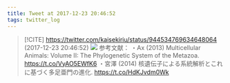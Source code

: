 ```yaml
---
title: Tweet at 2017-12-23 20:46:52
tags: twitter_log
---
```


> [!CITE] https://twitter.com/kaisekiriu/status/944534769634648064 (2017-12-23 20:46:52)
> ![](https://twitter.com/kaisekiriu/status/944534769634648064)
> 参考文献：
> ・Ax (2013) Multicellular Animals: Volume II: The Phylogenetic System of the Metazoa. https://t.co/VyAO5EWfK6
> ・宮澤 (2014) 核遺伝子による系統解析とこれに基づく多足亜門の進化. https://t.co/HdKJvdm0Wk

